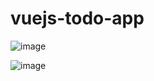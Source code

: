 # vuejs-todo-app

![image](https://github.com/IndriesAndrei/vuejs-todo-app/assets/24415865/d614388a-1be8-4d4e-9c81-5c5f766cd15b)

![image](https://github.com/IndriesAndrei/vuejs-todo-app/assets/24415865/18d2ec9d-8a35-445c-ab9d-c94622b2c818)


